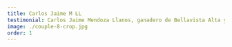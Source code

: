 ```yaml
---
title: Carlos Jaime M LL
testimonial: Carlos Jaime Mendoza Llanos, ganadero de Bellavista Alta y dueño del fundo "El Juay", ha perfeccionado por más de 12 años la crianza de ganado Brown Swiss. Como socio de Montes y Vegas, accedió a préstamos con facilidades, permitiéndole mejorar la calidad genética y producción de su ganado. Su éxito en ferias ganaderas lo ha consolidado como instructor en ganadería de calidad.
image: ./couple-8-crop.jpg
order: 1
---
```

